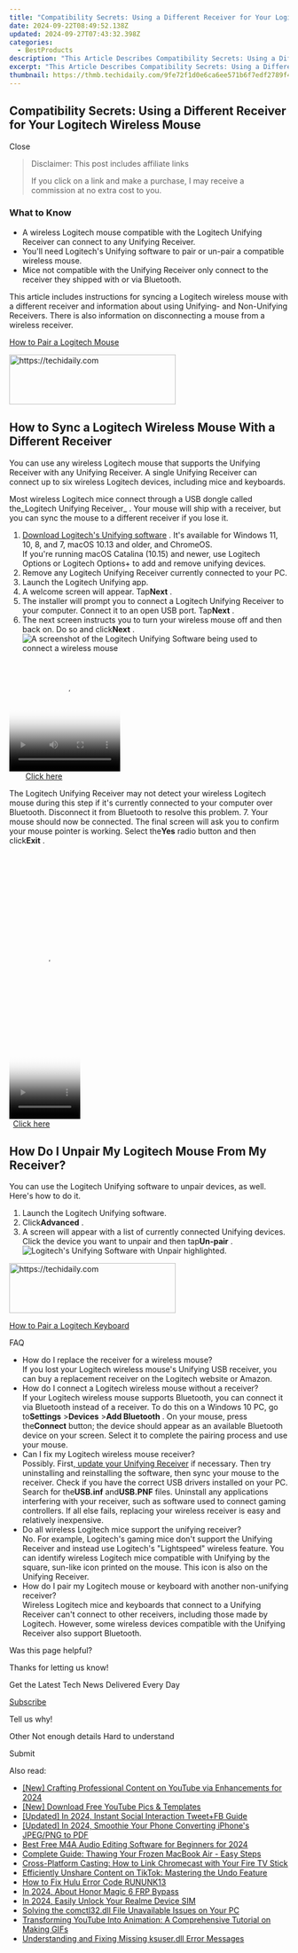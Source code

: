 ```yaml
---
title: "Compatibility Secrets: Using a Different Receiver for Your Logitech Wireless Mouse"
date: 2024-09-22T08:49:52.138Z
updated: 2024-09-27T07:43:32.398Z
categories:
  - BestProducts
description: "This Article Describes Compatibility Secrets: Using a Different Receiver for Your Logitech Wireless Mouse"
excerpt: "This Article Describes Compatibility Secrets: Using a Different Receiver for Your Logitech Wireless Mouse"
thumbnail: https://thmb.techidaily.com/9fe72f1d0e6ca6ee571b6f7edf2789f41fef5ef62ab0c6bea8f5811900f8a5c3.jpg
---
```


## Compatibility Secrets: Using a Different Receiver for Your Logitech Wireless Mouse

Close 

>  Disclaimer: This post includes affiliate links
>
>  If you click on a link and make a purchase, I may receive a commission at no extra cost to you.
>

###  What to Know

* A wireless Logitech mouse compatible with the Logitech Unifying Receiver can connect to any Unifying Receiver.
* You'll need Logitech's Unifying software to pair or un-pair a compatible wireless mouse.
* Mice not compatible with the Unifying Receiver only connect to the receiver they shipped with or via Bluetooth.

 This article includes instructions for syncing a Logitech wireless mouse with a different receiver and information about using Unifying- and Non-Unifying Receivers. There is also information on disconnecting a mouse from a wireless receiver.

[ How to Pair a Logitech Mouse ](https://www.lifewire.com/pair-with-logitech-mouse-5184314) 

<!-- affiliate ads begin -->
<a href="https://aligracehair.sjv.io/c/5597632/2135400/19272" target="_top" id="2135400">
  <img src="//a.impactradius-go.com/display-ad/19272-2135400" border="0" alt="https://techidaily.com" width="300" height="90"/>
</a>
<img height="0" width="0" src="https://aligracehair.sjv.io/i/5597632/2135400/19272" style="position:absolute;visibility:hidden;" border="0" />
<!-- affiliate ads end -->

##  How to Sync a Logitech Wireless Mouse With a Different Receiver

 You can use any wireless Logitech mouse that supports the Unifying Receiver with any Unifying Receiver. A single Unifying Receiver can connect up to six wireless Logitech devices, including mice and keyboards.

 Most wireless Logitech mice connect through a USB dongle called the_Logitech Unifying Receiver_ . Your mouse will ship with a receiver, but you can sync the mouse to a different receiver if you lose it.

1. [ Download Logitech's Unifying software](https://support.logi.com/hc/articles/360025297913) . It's available for Windows 11, 10, 8, and 7, macOS 10.13 and older, and ChromeOS.  
 If you're running macOS Catalina (10.15) and newer, use Logitech Options or Logitech Options+ to add and remove unifying devices.
2. Remove any Logitech Unifying Receiver currently connected to your PC.
3. Launch the Logitech Unifying app.
4. A welcome screen will appear. Tap**Next** .
5. The installer will prompt you to connect a Logitech Unifying Receiver to your computer. Connect it to an open USB port. Tap**Next** .
6. The next screen instructs you to turn your wireless mouse off and then back on. Do so and click**Next** .  
![A screenshot of the Logitech Unifying Software being used to connect a wireless mouse](https://www.lifewire.com/thmb/-pZ6n2Q0MvJi2E_90OUwDIjs1Jk=/1500x0/filters:no_upscale():max_bytes(150000):strip_icc():format(webp)/logitechunifyingsoftware1-36416bde76a141388754fe7aa9b94afe.jpg)  
    

<!-- affiliate ads begin -->
<span id="1304648">
					<video width="200" height="200" style="cursor:pointer"
           poster="//a.impactradius-go.com/display-clicktoplayimage/1304648.png"
           onclick="if(!this.playClicked){this.play();this.setAttribute('controls',true);this.playClicked=true;}">
	   <source src="//a.impactradius-go.com/display-ad/15852-1304648">
	   <img src="//a.impactradius-go.com/display-clicktoplayimage/1304648.png" style="border: none; height: 100%; width: 100%; object-fit: contain">
	</video>
	<div style="width:125px;text-align:center"><a href="javascript:window.open(decodeURIComponent('https%3A%2F%2Fthefitville.pxf.io%2Fc%2F5597632%2F1304648%2F15852'), '_blank');void(0);">Click here</a></div>
</span>
<img height="0" width="0" src="https://imp.pxf.io/i/5597632/1304648/15852" style="position:absolute;visibility:hidden;" border="0" />
<!-- affiliate ads end -->

 The Logitech Unifying Receiver may not detect your wireless Logitech mouse during this step if it's currently connected to your computer over Bluetooth. Disconnect it from Bluetooth to resolve this problem.
7. Your mouse should now be connected. The final screen will ask you to confirm your mouse pointer is working. Select the**Yes** radio button and then click**Exit** .

<!-- affiliate ads begin -->
<span id="1993647">
					<video width="128" height="480" style="cursor:pointer"
           poster="//a.impactradius-go.com/display-clicktoplayimage/1993647.png"
           onclick="if(!this.playClicked){this.play();this.setAttribute('controls',true);this.playClicked=true;}">
	   <source src="//a.impactradius-go.com/display-ad/22993-1993647">
	   <img src="//a.impactradius-go.com/display-clicktoplayimage/1993647.png" style="border: none; height: 100%; width: 100%; object-fit: contain">
	</video>
	<div style="width:80px;text-align:center"><a href="javascript:window.open(decodeURIComponent('https%3A%2F%2Fhomestyler.sjv.io%2Fc%2F5597632%2F1993647%2F22993'), '_blank');void(0);">Click here</a></div>
</span>
<img height="0" width="0" src="https://imp.pxf.io/i/5597632/1993647/22993" style="position:absolute;visibility:hidden;" border="0" />
<!-- affiliate ads end -->

##  How Do I Unpair My Logitech Mouse From My Receiver?

 You can use the Logitech Unifying software to unpair devices, as well. Here's how to do it.

1. Launch the Logitech Unifying software.
2. Click**Advanced** .
3. A screen will appear with a list of currently connected Unifying devices. Click the device you want to unpair and then tap**Un-pair** .  
![Logitech's Unifying Software with Unpair highlighted.](https://www.lifewire.com/thmb/Mdhyz7CZ1bIwt87UVSp84je9IGI=/1500x0/filters:no_upscale():max_bytes(150000):strip_icc():format(webp)/002_how-to-sync-a-logitech-wireless-mouse-with-a-different-receiver-5184806-1027fa4f9ea04086bc2fec93628c4ea7.jpg)

<!-- affiliate ads begin -->
<a href="https://aligracehair.sjv.io/c/5597632/1948891/19272" target="_top" id="1948891">
  <img src="//a.impactradius-go.com/display-ad/19272-1948891" border="0" alt="https://techidaily.com" width="300" height="90"/>
</a>
<img height="0" width="0" src="https://aligracehair.sjv.io/i/5597632/1948891/19272" style="position:absolute;visibility:hidden;" border="0" />
<!-- affiliate ads end -->

[ How to Pair a Logitech Keyboard ](https://www.lifewire.com/pair-logitech-keyboard-5176339) 

 FAQ

* How do I replace the receiver for a wireless mouse?  
 If you lost your Logitech wireless mouse's Unifying USB receiver, you can buy a replacement receiver on the Logitech website or Amazon.
* How do I connect a Logitech wireless mouse without a receiver?  
 If your Logitech wireless mouse supports Bluetooth, you can connect it via Bluetooth instead of a receiver. To do this on a Windows 10 PC, go to**Settings** \>**Devices** \>**Add Bluetooth** . On your mouse, press the**Connect** button; the device should appear as an available Bluetooth device on your screen. Select it to complete the pairing process and use your mouse.
* Can I fix my Logitech wireless mouse receiver?  
 Possibly. First,[ update your Unifying Receiver](https://www.lifewire.com/how-to-update-logitech-unifying-receiver-4768666) if necessary. Then try uninstalling and reinstalling the software, then sync your mouse to the receiver. Check if you have the correct USB drivers installed on your PC. Search for the**USB.inf** and**USB.PNF** files. Uninstall any applications interfering with your receiver, such as software used to connect gaming controllers. If all else fails, replacing your wireless receiver is easy and relatively inexpensive.
* Do all wireless Logitech mice support the unifying receiver?  
 No. For example, Logitech's gaming mice don't support the Unifying Receiver and instead use Logitech's "Lightspeed" wireless feature. You can identify wireless Logitech mice compatible with Unifying by the square, sun-like icon printed on the mouse. This icon is also on the Unifying Receiver.
* How do I pair my Logitech mouse or keyboard with another non-unifying receiver?  
 Wireless Logitech mice and keyboards that connect to a Unifying Receiver can't connect to other receivers, including those made by Logitech. However, some wireless devices compatible with the Unifying Receiver also support Bluetooth.

Was this page helpful?

Thanks for letting us know!

 Get the Latest Tech News Delivered Every Day

[ Subscribe ](https://www.lifewire.com/#) 

Tell us why!

 Other  Not enough details  Hard to understand 

 Submit 

<ins class="adsbygoogle"
     style="display:block"
     data-ad-format="autorelaxed"
     data-ad-client="ca-pub-7571918770474297"
     data-ad-slot="1223367746"></ins>

<ins class="adsbygoogle"
     style="display:block"
     data-ad-client="ca-pub-7571918770474297"
     data-ad-slot="8358498916"
     data-ad-format="auto"
     data-full-width-responsive="true"></ins>

<span class="atpl-alsoreadstyle">Also read:</span>
<div><ul>
<li><a href="https://youtube-docs.techidaily.com/rafting-professional-content-on-youtube-via-enhancements-for-2024/"><u>[New] Crafting Professional Content on YouTube via Enhancements for 2024</u></a></li>
<li><a href="https://youtube-docs.techidaily.com/ownload-free-youtube-pics-and-templates/"><u>[New] Download Free YouTube Pics & Templates</u></a></li>
<li><a href="https://facebook-video-recording.techidaily.com/updated-in-2024-instant-social-interaction-tweetplusfb-guide/"><u>[Updated] In 2024, Instant Social Interaction Tweet+FB Guide</u></a></li>
<li><a href="https://fox-boxes.techidaily.com/updated-in-2024-smoothie-your-phone-converting-iphones-jpegpng-to-pdf/"><u>[Updated] In 2024, Smoothie Your Phone Converting iPhone's JPEG/PNG to PDF</u></a></li>
<li><a href="https://smart-video-creator.techidaily.com/best-free-m4a-audio-editing-software-for-beginners-for-2024/"><u>Best Free M4A Audio Editing Software for Beginners for 2024</u></a></li>
<li><a href="https://tech-recovery.techidaily.com/complete-guide-thawing-your-frozen-macbook-air-easy-steps/"><u>Complete Guide: Thawing Your Frozen MacBook Air - Easy Steps</u></a></li>
<li><a href="https://tech-recovery.techidaily.com/cross-platform-casting-how-to-link-chromecast-with-your-fire-tv-stick/"><u>Cross-Platform Casting: How to Link Chromecast with Your Fire TV Stick</u></a></li>
<li><a href="https://tech-recovery.techidaily.com/efficiently-unshare-content-on-tiktok-mastering-the-undo-feature/"><u>Efficiently Unshare Content on TikTok: Mastering the Undo Feature</u></a></li>
<li><a href="https://tech-recovery.techidaily.com/how-to-fix-hulu-error-code-rununk13/"><u>How to Fix Hulu Error Code RUNUNK13</u></a></li>
<li><a href="https://bypass-frp.techidaily.com/in-2024-about-honor-magic-6-frp-bypass-by-drfone-android/"><u>In 2024, About Honor Magic 6 FRP Bypass</u></a></li>
<li><a href="https://sim-unlock.techidaily.com/in-2024-easily-unlock-your-realme-device-sim-by-drfone-android/"><u>In 2024, Easily Unlock Your Realme Device SIM</u></a></li>
<li><a href="https://tech-recovery.techidaily.com/solving-the-comctl32dll-file-unavailable-issues-on-your-pc/"><u>Solving the comctl32.dll File Unavailable Issues on Your PC</u></a></li>
<li><a href="https://some-approaches.techidaily.com/transforming-youtube-into-animation-a-comprehensive-tutorial-on-making-gifs/"><u>Transforming YouTube Into Animation: A Comprehensive Tutorial on Making GIFs</u></a></li>
<li><a href="https://tech-recovery.techidaily.com/understanding-and-fixing-missing-ksuserdll-error-messages/"><u>Understanding and Fixing Missing ksuser.dll Error Messages</u></a></li>
</ul></div>

